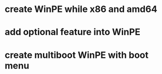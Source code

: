 # create WinPE while x86 and amd64
# add optional feature into WinPE
# create multiboot WinPE with boot menu
